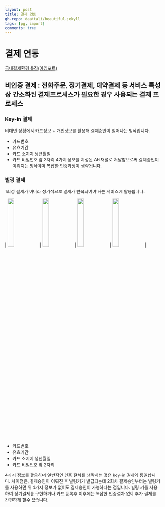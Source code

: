 ```yaml
---  
layout: post
title: 결제 연동
gh-repo: daattali/beautiful-jekyll
tags: [pg, import]
comments: true
---  
```


# 결제 연동

[국내결제환경 특징(아임포트)](https://github.com/iamport/iamport-manual/blob/master/%EC%9D%B8%EC%A6%9D%EA%B2%B0%EC%A0%9C/background.md)

## 비인증 결제 : 전화주문, 정기결제, 예약결제 등 서비스 특성상 간소화된 결제프로세스가 필요한 경우 사용되는 결제 프로세스

### Key-in 결제
비대면 상황에서 카드정보 + 개인정보를 활용해 결제승인이 일어나는 방식입니다.
  - 카드번호
  - 유효기간
  - 카드 소지자 생년월일
  - 카드 비밀번호 앞 2자리
4가지 정보를 지정된 API채널로 저달함으로써 결제승인이 이뤄지는 방식이며 복잡한 인증과정이 생략됩니다.
  
### 빌링 결제
1회성 결제가 아니라 정기적으로 결제가 반복되어야 하는 서비스에 활용됩니다.

| <img src="https://trello-attachments.s3.amazonaws.com/5db8f4b864493b4c6f0c56bd/5dc116978fe2eb08f3eef75b/2c8f475fddcc8a2042dd2c5ed124b4b4/image.png" width="20%"> | 
<img src="https://trello-attachments.s3.amazonaws.com/5db8f4b864493b4c6f0c56bd/5dc116978fe2eb08f3eef75b/7b941191fd8313a8c3ef33eb61f18068/image.png" width="20%"> | 
<img src="https://trello-attachments.s3.amazonaws.com/5db8f4b864493b4c6f0c56bd/5dc116978fe2eb08f3eef75b/9f44bd082c7efd03a47890b2b73b7fc9/image.png" width="20%"> | 
<img src="https://trello-attachments.s3.amazonaws.com/5db8f4b864493b4c6f0c56bd/5dc116978fe2eb08f3eef75b/d777516649e1b765948d617f8460bfeb/image.png" width="20%"> |


  - 카드번호
  - 유효기간
  - 카드 소지자 생년월일
  - 카드 비밀번호 앞 2자리
  
4가지 정보를 활용하며 일반적인 인증 절차를 생략하는 것은 key-in 결제와 동일합니다.
차이점은, 결제승인이 이뤄진 후 빌링키가 발급되는데 2회차 결제승인부터는 빌링키를 사용하면 위 4가지 정보가 없어도 결제승인이 가능하다는 점입니다.
빌링 키를 사용하여 정기결제를 구현하거나 카드 등록후 이후에는 복잡한 인증절차 없이 추가 결제를 간편하게 할수 있습니다.

  
  

